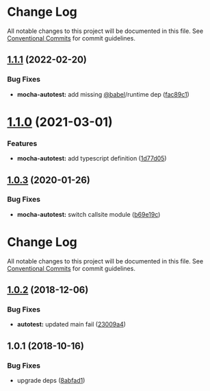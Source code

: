 # Change Log

All notable changes to this project will be documented in this file.
See [Conventional Commits](https://conventionalcommits.org) for commit guidelines.

<a name="1.1.1"></a>
## [1.1.1](https://github.com/marko-js/utils/compare/mocha-autotest@1.1.0...mocha-autotest@1.1.1) (2022-02-20)


### Bug Fixes

* **mocha-autotest:** add missing [@babel](https://github.com/babel)/runtime dep ([fac89c1](https://github.com/marko-js/utils/commit/fac89c1))




<a name="1.1.0"></a>
# [1.1.0](https://github.com/marko-js/utils/compare/mocha-autotest@1.0.3...mocha-autotest@1.1.0) (2021-03-01)


### Features

* **mocha-autotest:** add typescript definition ([1d77d05](https://github.com/marko-js/utils/commit/1d77d05))




<a name="1.0.3"></a>
## [1.0.3](https://github.com/marko-js/utils/compare/mocha-autotest@1.0.2...mocha-autotest@1.0.3) (2020-01-26)


### Bug Fixes

* **mocha-autotest:** switch callsite module ([b69e19c](https://github.com/marko-js/utils/commit/b69e19c))




# Change Log

All notable changes to this project will be documented in this file.
See [Conventional Commits](https://conventionalcommits.org) for commit guidelines.

## [1.0.2](https://github.com/marko-js/utils/compare/mocha-autotest@1.0.1...mocha-autotest@1.0.2) (2018-12-06)


### Bug Fixes

* **autotest:** updated main fail ([23009a4](https://github.com/marko-js/utils/commit/23009a4))





## 1.0.1 (2018-10-16)


### Bug Fixes

* upgrade deps ([8abfad1](https://github.com/marko-js/utils/commit/8abfad1))
